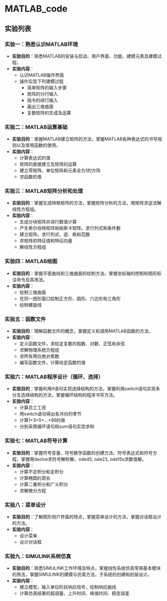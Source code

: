 # MATLAB_code

## 实验列表

### 实验一：熟悉认识MATLAB环境
- **实验目的**：熟悉MATLAB的安装与启动、用户界面、功能、建模元素及建模过程。
- **实验内容**：
  - 认识MATLAB操作界面
  - 操作实现下列建模过程
    - 简单矩阵的输入步骤
    - 矩阵的分行输入
    - 指令的续行输入
    - 画出三维曲面
    - 复数矩阵的生成及运算

### 实验二：MATLAB运算基础
- **实验目的**：掌握MATLAB建立矩阵的方法，掌握MATLAB各种表达式的书写规则以及常用函数的使用。
- **实验内容**：
  - 计算表达式的值
  - 矩阵的直接建立及矩阵的运算
  - 建立零矩阵、单位矩阵和元素全为1的方阵
  - 求函数的值

### 实验三：MATLAB矩阵分析和处理
- **实验目的**：掌握生成特殊矩阵的方法，掌握矩阵分析的方法，用矩阵求逆法解线性方程组。
- **实验内容**：
  - 生成分块矩阵并进行数值计算
  - 产生希尔伯特矩阵和帕斯卡矩阵，求行列式和条件数
  - 建立矩阵，求行列式、迹、秩和范数
  - 求矩阵的特征值和特征向量
  - 解线性方程组

### 实验四：MATLAB绘图
- **实验目的**：掌握平面曲线和三维曲面的绘制方法，掌握坐标轴的控制和图形标注命令及其用法。
- **实验内容**：
  - 绘制三维曲面
  - 在同一图形窗口绘制正方形、圆形、六边形和三角形
  - 绘制螺旋线

### 实验五：函数文件
- **实验目的**：理解函数文件的概念，掌握定义和调用MATLAB函数的方法。
- **实验内容**：
  - 定义函数文件，求给定复数的指数、对数、正弦和余弦
  - 求解物理系统方程组
  - 求所有两位绝对素数
  - 编写函数文件，计算给定函数的值

### 实验六：MATLAB程序设计（循环、选择）
- **实验目的**：掌握利用if语句实现选择结构的方法，掌握利用switch语句实现多分支选择结构的方法，掌握循环结构的程序书写方法。
- **实验内容**：
  - 计算员工工资
  - 用switch语句得出各月份的季节
  - 计算1+3+5+…+99的值
  - 分别采用循环语句和sum语句实现求和

### 实验七：MATLAB符号计算
- **实验目的**：掌握符号变量、符号数学函数的创建方法、符号表达式和符号方程，掌握用dsolve求符号解析解，ode45, ode23, ode15s求数值解。
- **实验内容**：
  - 计算不定积分和定积分
  - 计算椭圆的周长
  - 计算二重积分和广义积分
  - 求解微分方程

### 实验八：菜单设计
- **实验目的**：了解图形用户界面的特点，掌握菜单设计的方法，掌握对话框设计的方法。
- **实验内容**：
  - 设计菜单
  - 设计对话框

### 实验九：SIMULINK系统仿真
- **实验目的**：熟悉SIMULINK工作环境及特点，掌握线性系统仿真常用基本模块的用法，掌握SIMULINK的建模与仿真方法，子系统的创建和封装设计。
- **实验内容**：
  - 建立模型，输入单位阶跃响应信号，绘制响应曲线
  - 计算仿真结果的超调量、上升时间、峰值时间、稳态误差

